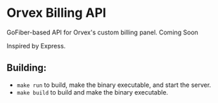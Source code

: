 # Orvex Billing API

GoFiber-based API for Orvex's custom billing panel. Coming Soon

Inspired by Express.

## Building:

- `make run` to build, make the binary executable, and start the server.
- `make build` to build and make the binary executable.
